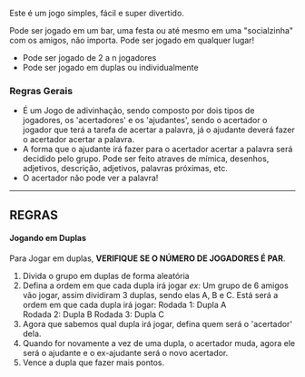 Este é um jogo simples, fácil e super divertido.

Pode ser jogado em um bar, uma festa ou até mesmo em uma "socialzinha" com os amigos, não importa. Pode ser jogado em qualquer lugar!

- Pode ser jogado de 2 a n jogadores
- Pode ser jogado em duplas ou individualmente

### Regras Gerais
- É um Jogo de adivinhação, sendo composto por dois tipos de jogadores, os 'acertadores' e os 'ajudantes', sendo o acertador o jogador que terá a tarefa de acertar a palavra, já o ajudante deverá fazer o acertador acertar a palavra.
- A forma que o ajudante irá fazer para o acertador acertar a palavra será decidido pelo grupo. Pode ser feito atraves de mímica, desenhos, adjetivos, descrição, adjetivos, palavras próximas, etc.
- O acertador não pode ver a palavra!
---

## REGRAS
#### Jogando em Duplas 
Para Jogar em duplas, **VERIFIQUE SE O NÚMERO DE JOGADORES É PAR**.
1. Divida o grupo em duplas de forma aleatória
2. Defina a ordem em que cada dupla irá jogar
	_ex:_
	Um grupo de 6 amigos vão jogar, assim dividiram 3 duplas, sendo elas A, B e C. Está será a ordem em que cada dupla irá jogar:
		Rodada 1: Dupla A <br>
		Rodada 2: Dupla B
		Rodada 3: Dupla C
3. Agora que sabemos qual dupla irá jogar, defina quem será o 'acertador' dela.
4. Quando for novamente a vez de uma dupla, o acertador muda, agora ele será o ajudante e o ex-ajudante será o novo acertador.
5. Vence a dupla que fazer mais pontos.


